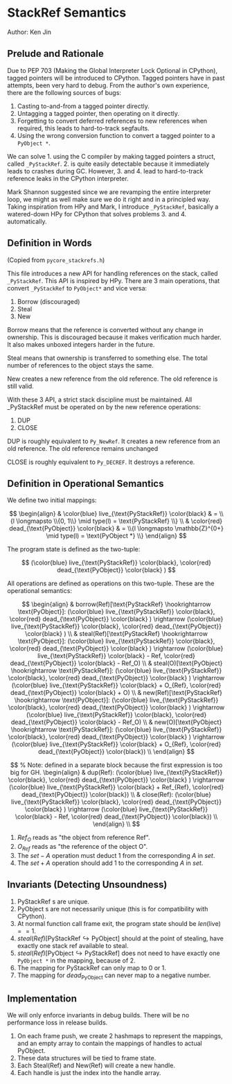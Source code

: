 # StackRef Semantics

Author: Ken Jin

## Prelude and Rationale
Due to PEP 703 (Making the Global Interpreter Lock Optional in CPython),
tagged pointers will be introduced to CPython. Tagged pointers have in past attempts,
been very hard to debug. From the author's own experience, there are the following
sources of bugs:

1. Casting to-and-from a tagged pointer directly.
2. Untagging a tagged pointer, then operating on it directly.
3. Forgetting to convert deferred references to new references when required,
   this leads to hard-to-track segfaults.
4. Using the wrong conversion function to convert a tagged pointer
   to a `PyObject *`.

We can solve 1. using the C compiler by making tagged pointers a struct, called
`_PyStackRef`. 2. is quite easily detectable because it immediately leads to
crashes during GC. However, 3. and 4. lead to hard-to-track reference leaks
in the CPython interpreter.

Mark Shannon suggested since we are revamping the entire interpreter loop,
we might as well make sure we do it right and in a principled way.
Taking inspiration from HPy and Mark, I introduce `_PyStackRef`, basically
a watered-down HPy for CPython that solves problems 3. and 4. automatically.

## Definition in Words

(Copied from `pycore_stackrefs.h`)

This file introduces a new API for handling references on the stack, called
`_PyStackRef`. This API is inspired by HPy.
There are 3 main operations, that convert `_PyStackRef` to `PyObject*` and
vice versa:

1. Borrow (discouraged)
2. Steal
3. New

Borrow means that the reference is converted without any change in ownership.
This is discouraged because it makes verification much harder. It also makes
unboxed integers harder in the future.

Steal means that ownership is transferred to something else. The total
number of references to the object stays the same.

New creates a new reference from the old reference. The old reference
is still valid.

With these 3 API, a strict stack discipline must be maintained. All
_PyStackRef must be operated on by the new reference operations:

1. DUP
2. CLOSE

DUP is roughly equivalent to `Py_NewRef`. It creates a new reference from an old
reference. The old reference remains unchanged

CLOSE is roughly equivalent to `Py_DECREF`. It destroys a reference.

## Definition in Operational Semantics
We define two initial mappings:

$$
\begin{align}
    & \color{blue} live_{\text{PyStackRef}} \color{black}
    & = \\{l \longmapsto \\{0, 1\\} \mid  type(l) = \text{PyStackRef} \\}
    \\
    & \color{red} dead_{\text{PyObject}} \color{black}
    & = \\{l \longmapsto \mathbb{Z}^{0+} \mid  type(l) = \text{PyObject *} \\}
\end{align}
$$

The program state is defined as the two-tuple:

$$
(\color{blue} live_{\text{PyStackRef}} \color{black},
 \color{red} dead_{\text{PyObject}} \color{black} )
$$

All operations are defined as operations on this two-tuple.
These are the operational semantics:

$$
\begin{align}
& borrow(Ref)[\text{PyStackRef} \hookrightarrow \text{PyObject}]:
(\color{blue} live_{\text{PyStackRef}} \color{black},
\color{red} dead_{\text{PyObject}} \color{black} )
\rightarrow
    (\color{blue} live_{\text{PyStackRef}} \color{black},
    \color{red} dead_{\text{PyObject}} \color{black} )
\\
& steal(Ref)[\text{PyStackRef} \hookrightarrow \text{PyObject}]:
(\color{blue} live_{\text{PyStackRef}} \color{black},
\color{red} dead_{\text{PyObject}} \color{black} )
\rightarrow
    (\color{blue} live_{\text{PyStackRef}} \color{black} - Ref,
    \color{red} dead_{\text{PyObject}} \color{black} - Ref_O)
\\
& steal(O)[\text{PyObject} \hookrightarrow \text{PyStackRef}]:
(\color{blue} live_{\text{PyStackRef}} \color{black},
\color{red} dead_{\text{PyObject}} \color{black} )
\rightarrow
    (\color{blue} live_{\text{PyStackRef}} \color{black} + O_{Ref},
    \color{red} dead_{\text{PyObject}} \color{black} + O)
\\
& new(Ref)[\text{PyStackRef} \hookrightarrow \text{PyObject}]:
(\color{blue} live_{\text{PyStackRef}} \color{black},
\color{red} dead_{\text{PyObject}} \color{black} )
\rightarrow
    (\color{blue} live_{\text{PyStackRef}} \color{black},
    \color{red} dead_{\text{PyObject}} \color{black} - Ref_O)
\\
& new(O)[\text{PyObject} \hookrightarrow \text{PyStackRef}]:
(\color{blue} live_{\text{PyStackRef}} \color{black},
\color{red} dead_{\text{PyObject}} \color{black} )
\rightarrow
    (\color{blue} live_{\text{PyStackRef}} \color{black} + O_{Ref},
    \color{red} dead_{\text{PyObject}} \color{black})
\\
\end{align}
$$

$$
% Note: defined in a separate block because the first expression is too big for GH.
\begin{align}
& dup(Ref):
(\color{blue} live_{\text{PyStackRef}} \color{black},
\color{red} dead_{\text{PyObject}} \color{black} )
\rightarrow
    (\color{blue} live_{\text{PyStackRef}} \color{black} + Ref_{Ref},
    \color{red} dead_{\text{PyObject}} \color{black})
\\
& close(Ref):
(\color{blue} live_{\text{PyStackRef}} \color{black},
\color{red} dead_{\text{PyObject}} \color{black} )
\rightarrow
    (\color{blue} live_{\text{PyStackRef}} \color{black} - Ref,
    \color{red} dead_{\text{PyObject}} \color{black})
\\
\end{align}
\\
$$

1. $Ref_O$ reads as "the object from reference Ref".
2. $O_{Ref}$ reads as "the reference of the object O".
3. The $set - A$ operation must deduct $1$ from the corresponding
   $A$ in $set$.
4. The $set + A$ operation should add $1$ to the corresponding $A$
   in $set$.

## Invariants (Detecting Unsoundness)

1. $\text{PyStackRef}$ s are unique.
2. $\text{PyObject}$ s are not necessarily unique
   (this is for compatibility with CPython).
3. At normal function call frame exit, the program state should be
   $len(\text{live}) == 1$.
4. $steal(Ref)[\text{PyStackRef} \hookrightarrow \text{PyObject}]$ should
   at the point of stealing, have exactly one stack ref available to steal.
5. $steal(Ref)[\text{PyObject} \hookrightarrow \text{PyStackRef}]$ does
   not need to have exactly one `PyObject *` in the mapping, because of 2.
6. The mapping for $\text{PyStackRef}$ can only map to 0 or 1.
7. The mapping for $dead_{\text{PyObject}}$ can never map to a negative number.
   

## Implementation

We will only enforce invariants in debug builds. There will be no
performance loss in release builds.

1. On each frame push, we create 2 hashmaps to represent the mappings,
   and an empty array to contain the mappings of handles to actual
   $\text{PyObject}$.
2. These data structures will be tied to frame state.
3. Each $\text{Steal(Ref)}$ and
   $\text{New(Ref)}$ will create a new handle.
4. Each handle is just the index into the handle array.
